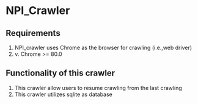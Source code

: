 # NPI_Crawler

## Requirements
1. NPI_crawler uses Chrome as the browser for crawling (i.e.,web driver)
2. v. Chrome >= 80.0

## Functionality of this crawler 
1. This crawler allow users to resume crawling from the last crawling
2. This crawler utilizes sqlite as database